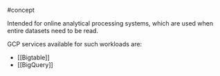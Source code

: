 #concept 

Intended for online analytical processing systems, which are used when entire datasets need to be read.

GCP services available for such workloads are:
- [[Bigtable]]
- [[BigQuery]]